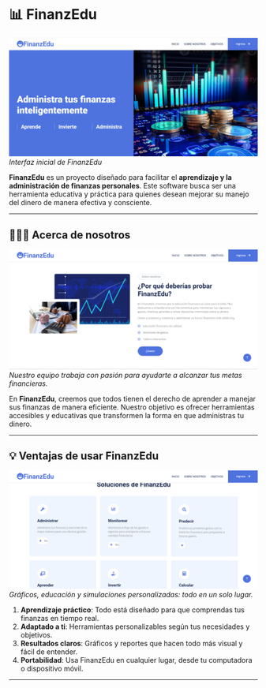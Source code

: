 # 📊 FinanzEdu  

![FinanzEdu portada](./imagesread/1.png)  
*Interfaz inicial de FinanzEdu*

**FinanzEdu** es un proyecto diseñado para facilitar el **aprendizaje y la administración de finanzas personales**. Este software busca ser una herramienta educativa y práctica para quienes desean mejorar su manejo del dinero de manera efectiva y consciente.

---

## 🧑‍🤝‍🧑 Acerca de nosotros  

![Equipo FinanzEdu](./imagesread/2.png)  
*Nuestro equipo trabaja con pasión para ayudarte a alcanzar tus metas financieras.*

En **FinanzEdu**, creemos que todos tienen el derecho de aprender a manejar sus finanzas de manera eficiente. Nuestro objetivo es ofrecer herramientas accesibles y educativas que transformen la forma en que administras tu dinero.  

---

## 💡 Ventajas de usar FinanzEdu  

![Ventajas de FinanzEdu](./imagesread/3.png)  
*Gráficos, educación y simulaciones personalizadas: todo en un solo lugar.*

1. **Aprendizaje práctico**: Todo está diseñado para que comprendas tus finanzas en tiempo real.  
2. **Adaptado a ti**: Herramientas personalizables según tus necesidades y objetivos.  
3. **Resultados claros**: Gráficos y reportes que hacen todo más visual y fácil de entender.  
4. **Portabilidad**: Usa FinanzEdu en cualquier lugar, desde tu computadora o dispositivo móvil.  

---


